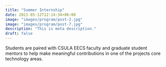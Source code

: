 ```yaml
---
title: "Summer Internship"
date: 2021-05-12T12:14:34+06:00
image: "images/program/post-2.jpg"
image: "images/program/post-7.jpg"
description: "This is meta description."
draft: false
---
```


Students are paired with CSULA EECS faculty and graduate student mentors to help make meaningful contributions in one of the projects core technology areas.

